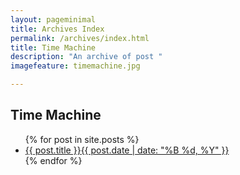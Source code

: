 ```yaml
---
layout: pageminimal
title: Archives Index
permalink: /archives/index.html
title: Time Machine
description: "An archive of post "
imagefeature: timemachine.jpg

---
```

<h2>Time Machine</h2>
<ul class="post-list">
                {% for post in site.posts %}
                   <li><a href="{{ site.url }}{{ post.url }}">{{ post.title }}<span class="entry-date"><time datetime="{{ post.date | date_to_xmlschema }}" itemprop="datePublished">{{ post.date | date: "%B %d, %Y" }}</time></a></li>
                {% endfor %}
              </ul>
              
             